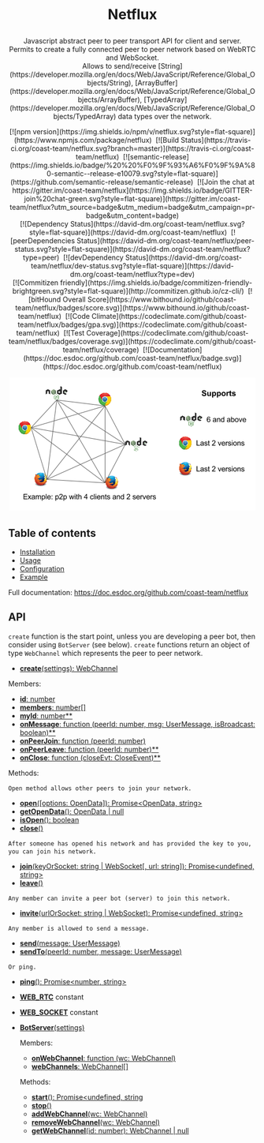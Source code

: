 # <p align="center">Netflux</p>

<p align="center">
  Javascript abstract peer to peer transport API for client and server.<br />
  Permits to create a fully connected peer to peer network based on WebRTC and WebSocket.<br />
  Allows to send/receive [String](https://developer.mozilla.org/en/docs/Web/JavaScript/Reference/Global_Objects/String), [ArrayBuffer](https://developer.mozilla.org/en/docs/Web/JavaScript/Reference/Global_Objects/ArrayBuffer), [TypedArray](https://developer.mozilla.org/en/docs/Web/JavaScript/Reference/Global_Objects/TypedArray) data types over the network.
<p>

<p align="center">
  [![npm version](https://img.shields.io/npm/v/netflux.svg?style=flat-square)](https://www.npmjs.com/package/netflux)&nbsp;
  [![Build Status](https://travis-ci.org/coast-team/netflux.svg?branch=master)](https://travis-ci.org/coast-team/netflux)&nbsp;
  [![semantic-release](https://img.shields.io/badge/%20%20%F0%9F%93%A6%F0%9F%9A%80-semantic--release-e10079.svg?style=flat-square)](https://github.com/semantic-release/semantic-release)&nbsp;
  [![Join the chat at https://gitter.im/coast-team/netflux](https://img.shields.io/badge/GITTER-join%20chat-green.svg?style=flat-square)](https://gitter.im/coast-team/netflux?utm_source=badge&utm_medium=badge&utm_campaign=pr-badge&utm_content=badge)<br />
  [![Dependency Status](https://david-dm.org/coast-team/netflux.svg?style=flat-square)](https://david-dm.org/coast-team/netflux)&nbsp;
  [![peerDependencies Status](https://david-dm.org/coast-team/netflux/peer-status.svg?style=flat-square)](https://david-dm.org/coast-team/netflux?type=peer)&nbsp;
  [![devDependency Status](https://david-dm.org/coast-team/netflux/dev-status.svg?style=flat-square)](https://david-dm.org/coast-team/netflux?type=dev)<br />
  [![Commitizen friendly](https://img.shields.io/badge/commitizen-friendly-brightgreen.svg?style=flat-square)](http://commitizen.github.io/cz-cli/)&nbsp;
  [![bitHound Overall Score](https://www.bithound.io/github/coast-team/netflux/badges/score.svg)](https://www.bithound.io/github/coast-team/netflux)&nbsp;
  [![Code Climate](https://codeclimate.com/github/coast-team/netflux/badges/gpa.svg)](https://codeclimate.com/github/coast-team/netflux)&nbsp;
  [![Test Coverage](https://codeclimate.com/github/coast-team/netflux/badges/coverage.svg)](https://codeclimate.com/github/coast-team/netflux/coverage)&nbsp;
  [![Documentation](https://doc.esdoc.org/github.com/coast-team/netflux/badge.svg)](https://doc.esdoc.org/github.com/coast-team/netflux)
<p>

<p align="center">
  <img src="manual/asset/example_support.png" />
<p>

## Table of contents
 - [Installation](https://doc.esdoc.org/github.com/coast-team/netflux/manual/installation.html)
 - [Usage](https://doc.esdoc.org/github.com/coast-team/netflux/manual/usage.html)
 - [Configuration](https://doc.esdoc.org/github.com/coast-team/netflux/manual/configuration.html)
 - [Example](https://doc.esdoc.org/github.com/coast-team/netflux/manual/example.html)

Full documentation: https://doc.esdoc.org/github.com/coast-team/netflux

## API
`create` function is the start point, unless you are developing a peer bot, then consider using `BotServer` (see below). `create` functions return an object of type `WebChannel` which represents the peer to peer network.

 - [**create**(settings): WebChannel](https://doc.esdoc.org/github.com/coast-team/netflux/function/index.html#static-function-create)

 Members:
  - [**id**: number](https://doc.esdoc.org/github.com/coast-team/netflux/class/src/WebChannel.js~WebChannel.html#instance-member-id)
  - [**members**: number[]](https://doc.esdoc.org/github.com/coast-team/netflux/class/src/WebChannel.js~WebChannel.html#instance-member-members)
  - [**myId**: number**](https://doc.esdoc.org/github.com/coast-team/netflux/class/src/WebChannel.js~WebChannel.html#instance-member-myId)
  - [**onMessage**: function (peerId: number, msg: UserMessage, isBroadcast: boolean)**](https://doc.esdoc.org/github.com/coast-team/netflux/class/src/WebChannel.js~WebChannel.html#instance-member-onMessage)
  - [**onPeerJoin**: function (peerId: number)](https://doc.esdoc.org/github.com/coast-team/netflux/class/src/WebChannel.js~WebChannel.html#instance-member-onPeerJoin)
  - [**onPeerLeave**: function (peerId: number)**](https://doc.esdoc.org/github.com/coast-team/netflux/class/src/WebChannel.js~WebChannel.html#instance-member-onPeerLeave)
  - [**onClose**: function (closeEvt: CloseEvent)**](https://doc.esdoc.org/github.com/coast-team/netflux/class/src/WebChannel.js~WebChannel.html#instance-member-onClose)

  Methods:

  ```
  Open method allows other peers to join your network.
  ```

  - [**open**([options: OpenData]): Promise<OpenData, string>](https://doc.esdoc.org/github.com/coast-team/netflux/class/src/WebChannel.js~WebChannel.html#instance-method-open)
  - [**getOpenData**(): OpenData | null](https://doc.esdoc.org/github.com/coast-team/netflux/class/src/WebChannel.js~WebChannel.html#instance-method-getOpenData)
  - [**isOpen**(): boolean](https://doc.esdoc.org/github.com/coast-team/netflux/class/src/WebChannel.js~WebChannel.html#instance-method-isOpen)
  - [**close**()](https://doc.esdoc.org/github.com/coast-team/netflux/class/src/WebChannel.js~WebChannel.html#instance-method-close)

  ```
  After someone has opened his network and has provided the key to you, you can join his network.
  ```
  - [**join**(keyOrSocket: string | WebSocket[, url: string]): Promise<undefined, string>](https://doc.esdoc.org/github.com/coast-team/netflux/class/src/WebChannel.js~WebChannel.html#instance-method-join)
  - [**leave**()](https://doc.esdoc.org/github.com/coast-team/netflux/class/src/WebChannel.js~WebChannel.html#instance-method-leave)

  ```
  Any member can invite a peer bot (server) to join this network.
  ```
  - [**invite**(urlOrSocket: string | WebSocket): Promise<undefined, string>](https://doc.esdoc.org/github.com/coast-team/netflux/class/src/WebChannel.js~WebChannel.html#instance-method-invite)

  ```
  Any member is allowed to send a message.
  ```
  - [**send**(message: UserMessage)](https://doc.esdoc.org/github.com/coast-team/netflux/class/src/WebChannel.js~WebChannel.html#instance-method-send)
  - [**sendTo**(peerId: number, message: UserMessage)](https://doc.esdoc.org/github.com/coast-team/netflux/class/src/WebChannel.js~WebChannel.html#instance-method-sendTo)

  ```
  Or ping.
  ```
  - [**ping**(): Promise<number, string>](https://doc.esdoc.org/github.com/coast-team/netflux/class/src/WebChannel.js~WebChannel.html#instance-method-ping)
 - [**WEB_RTC**](https://doc.esdoc.org/github.com/coast-team/netflux/variable/index.html#static-variable-WEB_RTC) constant
 - [**WEB_SOCKET**](https://doc.esdoc.org/github.com/coast-team/netflux/variable/index.html#static-variable-WEB_SOCKET) constant
 - [**BotServer**(settings)](https://doc.esdoc.org/github.com/coast-team/netflux/class/src/BotServer.js~BotServer.html)

   Members:

   - [**onWebChannel**: function (wc: WebChannel)](https://doc.esdoc.org/github.com/coast-team/netflux/class/src/BotServer.js~BotServer.html#instance-member-onWebChannel)
   - [**webChannels**: WebChannel[]](https://doc.esdoc.org/github.com/coast-team/netflux/class/src/BotServer.js~BotServer.html#instance-member-webChannels)

   Methods:
   - [**start**(): Promise<undefined, string](https://doc.esdoc.org/github.com/coast-team/netflux/class/src/BotServer.js~BotServer.html#instance-method-start)
   - [**stop**()](https://doc.esdoc.org/github.com/coast-team/netflux/class/src/BotServer.js~BotServer.html#instance-method-stop)
   - [**addWebChannel**(wc: WebChannel)](https://doc.esdoc.org/github.com/coast-team/netflux/class/src/BotServer.js~BotServer.html#instance-method-addWebChannel)
   - [**removeWebChannel**(wc: WebChannel)](https://doc.esdoc.org/github.com/coast-team/netflux/class/src/BotServer.js~BotServer.html#instance-method-removeWebChannel)
   - [**getWebChannel**(id: number): WebChannel | null](https://doc.esdoc.org/github.com/coast-team/netflux/class/src/BotServer.js~BotServer.html#instance-method-getWebChannel)

